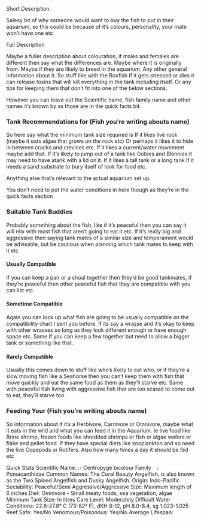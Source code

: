 Short Description.
<p>
Salesy bit of why someone would want to buy the fish to put in their aquarium, so this could be because of it’s colours, personality, your mate won’t have one etc

</p>

Full Description
<p>
Maybe a fuller description about colouration, if males and females are different then say what the differences are.  
Maybe where it is originally from.
Maybe if they are likely to breed in the aquarium.
Any other general information about it.  So stuff like with the Boxfish if it gets stressed or dies it can release toxins that will kill everything in the tank including itself.  Or any tips for keeping them that don’t fit into one of the below sections.
</p>
However you can leave out the Scientific name, fish family name and other names it’s known by as those are in the quick facts bit.

<h3>Tank Recommendations for (Fish you’re writing abouts name) </h3>
<p>
So here say what the minimum tank size required is
If it likes live rock (maybe it eats algae that grows on the rock etc) Or perhaps it likes it to hide in between cracks and crevices etc.
If it likes a current/water movement maybe add that.
If it’s likely to jump out of a tank like Gobies and Blennies it may need to have atank with a lid on it.
If it likes a tall tank or a long tank
If it needs a sand substrate to bury itself of look for food etc.

Anything else that’s relevant to the actual aquarium set up.
</p>
You don’t need to put the water conditions in here though as they’re in the quick facts section

<h3>Suitable Tank Buddies </h3>
<p>
Probably something about the fish, like if it’s peaceful then you can say it will mix with most fish that aren’t going to eat it etc.  If it’s really big and aggressive then saying tank mates of a similar size and temperament would be advisable, but be cautious when planning which tank mates to keep with it etc
</p>
<h4>Usually Compatible</h4>
<p>
If you can keep a pair or a shoal together then they’d be good tankmates, if they’re peaceful then other peaceful fish that they are compatible with you can list etc.
</p>

<h4>Sometime Compatible</h4>
<p>
Again you can look up what fish are going to be usually compatible on the compatibility chart I sent you before.
If its say a wrasse and it’s okay to keep with other wrasses so long as they look different enough or have enough space etc.  Same if you can keep a few together but need to allow a bigger tank or something like that.
</p>

<h4>Rarely Compatible</h4>
<p>
Usually this comes down to stuff like who’s likely to eat who, or if they’re a slow moving fish like a Seahorse then you can’t keep them with fish that move quickly and eat the same food as them as they’ll starve etc.  Same with peaceful fish living with aggressive fish that are too scared to come out to eat, they’ll starve too. 
</p>

<h3> Feeding Your (Fish you’re writing abouts name) </h3>
<p>
So information about if it’s a Herbivore, Carnivore or Omnivore, maybe what it eats in the wild and what you can feed it in the Aquarium. Ie live food like Brine shrimp, frozen foods like shredded shrimps or fish or algae wafers or flake and pellet food.  If they have special diets like zooplankton and so need the live Copepods or Rotifers.
Also how many times a day it should be fed etc
</p>

Quick Stats
Scientific Name: :- Centropyge bicolour
Family    : Pomacanthidae
Common Names: The Coral Beauty Angelfish, is also known as the Two Spined Angelfish and Dusky Angelfish.
Origin: Indo-Pacific
Sociability: Peaceful/Semi Aggressive/Aggressive
Size: Maximum length of 6 inches
Diet: Omnivore - Small meaty foods, sea vegetation, algae 
Minimum Tank Size: In litres
Care Level: Moderately Difficult
Water Conditions: 22.8-27.8° C (73-82° F), dKH 8-12, pH 8.0-8.4, sg 1.023-1.025
Reef Safe: Yes/No
Venomous/Poisonous: Yes/No
Average Lifespan: 
